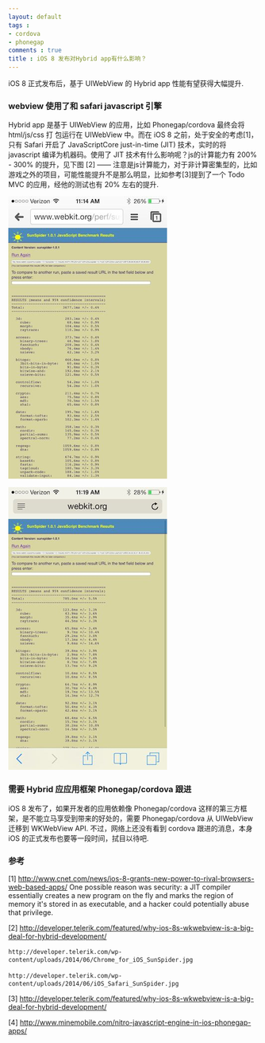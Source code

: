 ```yaml
---
layout: default
tags : 
- cordova
- phonegap
comments : true
title : iOS 8 发布对Hybrid app有什么影响？
---
```



iOS 8 正式发布后，基于 UIWebView 的 Hybrid app 性能有望获得大幅提升.

### webview 使用了和 safari javascript 引擎

Hybrid app 是基于 UIWebView 的应用，比如 Phonegap/cordova 最终会将 html/js/css 打
包运行在 UIWebView 中。而在 iOS 8 之前，处于安全的考虑[1]，只有 Safari 开启了 JavaScriptCore  just-in-time (JIT) 技术，实时的将 javascript 编译为机器码。使用了 JIT 技术有什么影响呢？js的计算能力有 200% - 300% 的提升，见下图 [2] —— 注意是js计算能力，对于非计算密集型的，比如游戏之外的项目，可能性能提升不是那么明显，比如参考[3]提到了一个 Todo MVC 的应用，经他的测试也有 20% 左右的提升.


![ios_chrome](/blog/images/2014-06-17-ios8-is-good-for-hybrid-app-developer/Chrome_for_iOS_SunSpider.jpg)

![ios_safari](/blog/images/2014-06-17-ios8-is-good-for-hybrid-app-developer/iOS_Safari_SunSpider.jpg)


### 需要 Hybrid 应应用框架 Phonegap/cordova 跟进

iOS 8 发布了，如果开发者的应用依赖像 Phonegap/cordova 这样的第三方框架，是不能立马享受到带来的好处的，需要 Phonegap/cordova 从 UIWebView 迁移到 WKWebView API. 不过，网络上还没有看到 cordova 跟进的消息，本身 iOS 的正式发布也要等一段时间，拭目以待吧.


### 参考

[1] http://www.cnet.com/news/ios-8-grants-new-power-to-rival-browsers-web-based-apps/  One possible reason was security: a JIT compiler essentially creates a new program on the fly and marks the region of memory it's stored in as executable, and a hacker could potentially abuse that privilege.

[2] http://developer.telerik.com/featured/why-ios-8s-wkwebview-is-a-big-deal-for-hybrid-development/

    http://developer.telerik.com/wp-content/uploads/2014/06/Chrome_for_iOS_SunSpider.jpg
    
    http://developer.telerik.com/wp-content/uploads/2014/06/iOS_Safari_SunSpider.jpg

[3] http://developer.telerik.com/featured/why-ios-8s-wkwebview-is-a-big-deal-for-hybrid-development/

[4] http://www.minemobile.com/nitro-javascript-engine-in-ios-phonegap-apps/
